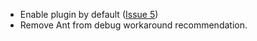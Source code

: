 * Enable plugin by default ([Issue 5][5])
* Remove Ant from debug workaround recommendation.

[5]: https://github.com/jpsacha/sbt-imagej/issues/5
